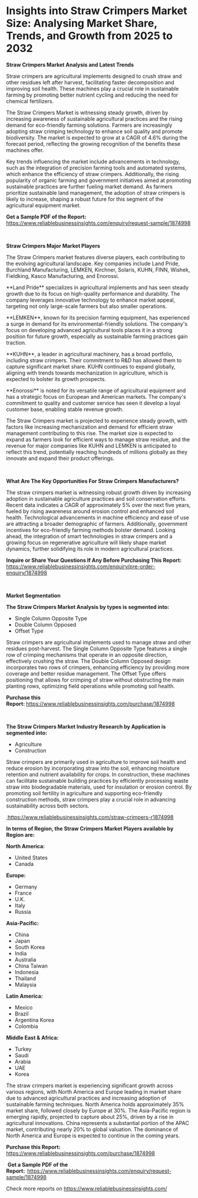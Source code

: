 <p><h1>Insights into Straw Crimpers Market Size: Analysing Market Share, Trends, and Growth from 2025 to 2032</h1></p><p><strong>Straw Crimpers Market Analysis and Latest Trends</strong></p>
<p><p>Straw crimpers are agricultural implements designed to crush straw and other residues left after harvest, facilitating faster decomposition and improving soil health. These machines play a crucial role in sustainable farming by promoting better nutrient cycling and reducing the need for chemical fertilizers.</p><p>The Straw Crimpers Market is witnessing steady growth, driven by increasing awareness of sustainable agricultural practices and the rising demand for eco-friendly farming solutions. Farmers are increasingly adopting straw crimping technology to enhance soil quality and promote biodiversity. The market is expected to grow at a CAGR of 4.6% during the forecast period, reflecting the growing recognition of the benefits these machines offer.</p><p>Key trends influencing the market include advancements in technology, such as the integration of precision farming tools and automated systems, which enhance the efficiency of straw crimpers. Additionally, the rising popularity of organic farming and government initiatives aimed at promoting sustainable practices are further fueling market demand. As farmers prioritize sustainable land management, the adoption of straw crimpers is likely to increase, shaping a robust future for this segment of the agricultural equipment market.</p></p>
<p><strong>Get a Sample PDF of the Report:&nbsp;</strong> <a href="https://www.reliablebusinessinsights.com/enquiry/request-sample/1874998?utm_campaign=2527&utm_medium=2&utm_source=Github&utm_content=ia&utm_term=19022025&utm_id=straw-crimpers">https://www.reliablebusinessinsights.com/enquiry/request-sample/1874998</a></p>
<p>&nbsp;</p>
<p><strong>Straw Crimpers Major Market Players</strong></p>
<p><p>The Straw Crimpers market features diverse players, each contributing to the evolving agricultural landscape. Key companies include Land Pride, Burchland Manufacturing, LEMKEN, Kirchner, Solaris, KUHN, FINN, Wishek, Fieldking, Kasco Manufacturing, and Enorossi.</p><p>**Land Pride** specializes in agricultural implements and has seen steady growth due to its focus on high-quality performance and durability. The company leverages innovative technology to enhance market appeal, targeting not only large-scale farmers but also smaller operations.</p><p>**LEMKEN**, known for its precision farming equipment, has experienced a surge in demand for its environmental-friendly solutions. The company's focus on developing advanced agricultural tools places it in a strong position for future growth, especially as sustainable farming practices gain traction.</p><p>**KUHN**, a leader in agricultural machinery, has a broad portfolio, including straw crimpers. Their commitment to R&D has allowed them to capture significant market share. KUHN continues to expand globally, aligning with trends towards mechanization in agriculture, which is expected to bolster its growth prospects.</p><p>**Enorossi** is noted for its versatile range of agricultural equipment and has a strategic focus on European and American markets. The company's commitment to quality and customer service has seen it develop a loyal customer base, enabling stable revenue growth.</p><p>The Straw Crimpers market is projected to experience steady growth, with factors like increasing mechanization and demand for efficient straw management contributing to this rise. The market size is expected to expand as farmers look for efficient ways to manage straw residue, and the revenue for major companies like KUHN and LEMKEN is anticipated to reflect this trend, potentially reaching hundreds of millions globally as they innovate and expand their product offerings.</p></p>
<p>&nbsp;</p>
<p><strong>What Are The Key Opportunities For Straw Crimpers Manufacturers?</strong></p>
<p><p>The straw crimpers market is witnessing robust growth driven by increasing adoption in sustainable agriculture practices and soil conservation efforts. Recent data indicates a CAGR of approximately 5% over the next five years, fueled by rising awareness around erosion control and enhanced soil health. Technological advancements in machine efficiency and ease of use are attracting a broader demographic of farmers. Additionally, government incentives for eco-friendly farming methods bolster demand. Looking ahead, the integration of smart technologies in straw crimpers and a growing focus on regenerative agriculture will likely shape market dynamics, further solidifying its role in modern agricultural practices.</p></p>
<p><strong>Inquire or Share Your Questions If Any Before Purchasing This Report:</strong> <a href="https://www.reliablebusinessinsights.com/enquiry/pre-order-enquiry/1874998?utm_campaign=2527&utm_medium=2&utm_source=Github&utm_content=ia&utm_term=19022025&utm_id=straw-crimpers">https://www.reliablebusinessinsights.com/enquiry/pre-order-enquiry/1874998</a></p>
<p>&nbsp;</p>
<p><strong>Market Segmentation</strong></p>
<p><strong>The Straw Crimpers Market Analysis by types is segmented into:</strong></p>
<p><ul><li>Single Column Opposite Type</li><li>Double Column Opposed</li><li>Offset Type</li></ul></p>
<p><p>Straw crimpers are agricultural implements used to manage straw and other residues post-harvest. The Single Column Opposite Type features a single row of crimping mechanisms that operate in an opposite direction, effectively crushing the straw. The Double Column Opposed design incorporates two rows of crimpers, enhancing efficiency by providing more coverage and better residue management. The Offset Type offers positioning that allows for crimping of straw without obstructing the main planting rows, optimizing field operations while promoting soil health.</p></p>
<p><strong>Purchase this Report:&nbsp;</strong><a href="https://www.reliablebusinessinsights.com/purchase/1874998?utm_campaign=2527&utm_medium=2&utm_source=Github&utm_content=ia&utm_term=19022025&utm_id=straw-crimpers">https://www.reliablebusinessinsights.com/purchase/1874998</a></p>
<p>&nbsp;</p>
<p><strong>The Straw Crimpers Market Industry Research by Application is segmented into:</strong></p>
<p><ul><li>Agriculture</li><li>Construction</li></ul></p>
<p><p>Straw crimpers are primarily used in agriculture to improve soil health and reduce erosion by incorporating straw into the soil, enhancing moisture retention and nutrient availability for crops. In construction, these machines can facilitate sustainable building practices by efficiently processing waste straw into biodegradable materials, used for insulation or erosion control. By promoting soil fertility in agriculture and supporting eco-friendly construction methods, straw crimpers play a crucial role in advancing sustainability across both sectors.</p></p>
<p><a href="https://www.reliablebusinessinsights.com/straw-crimpers-r1874998?utm_campaign=2527&utm_medium=2&utm_source=Github&utm_content=ia&utm_term=19022025&utm_id=straw-crimpers">&nbsp;https://www.reliablebusinessinsights.com/straw-crimpers-r1874998</a></p>
<p><strong>In terms of Region, the Straw Crimpers Market Players available by Region are:</strong></p>
<p>
    <p> <strong> North America: </strong>
        <ul>
            <li>United States</li>
            <li>Canada</li>
        </ul>
        </p> 
    <p> <strong> Europe: </strong>
        <ul>
            <li>Germany</li>
            <li>France</li>
            <li>U.K.</li>
            <li>Italy</li>
            <li>Russia</li>
        </ul>
        </p> 
    <p> <strong> Asia-Pacific: </strong>
        <ul>
            <li>China</li>
            <li>Japan</li>
            <li>South Korea</li>
            <li>India</li>
            <li>Australia</li>
            <li>China Taiwan</li>
            <li>Indonesia</li>
            <li>Thailand</li>
            <li>Malaysia</li>
        </ul>
        </p> 
    <p> <strong> Latin America: </strong>
        <ul>
            <li>Mexico</li>
            <li>Brazil</li>
            <li>Argentina Korea</li>
            <li>Colombia</li>
        </ul>
        </p> 
    <p> <strong> Middle East & Africa: </strong>
        <ul>
            <li>Turkey</li>
            <li>Saudi</li>
            <li>Arabia</li>
            <li>UAE</li>
            <li>Korea</li>
        </ul>
    </p>
    </p>
<p><p>The straw crimpers market is experiencing significant growth across various regions, with North America and Europe leading in market share due to advanced agricultural practices and increasing adoption of sustainable farming techniques. North America holds approximately 35% market share, followed closely by Europe at 30%. The Asia-Pacific region is emerging rapidly, projected to capture about 25%, driven by a rise in agricultural innovations. China represents a substantial portion of the APAC market, contributing nearly 20% to global valuation. The dominance of North America and Europe is expected to continue in the coming years.</p></p>
<p><strong>Purchase this Report: </strong><a href="https://www.reliablebusinessinsights.com/purchase/1874998?utm_campaign=2527&utm_medium=2&utm_source=Github&utm_content=ia&utm_term=19022025&utm_id=straw-crimpers">https://www.reliablebusinessinsights.com/purchase/1874998</a></p>
<p>&nbsp;<strong>Get a Sample PDF of the Report:&nbsp;&nbsp;</strong><a href="https://www.reliablebusinessinsights.com/enquiry/request-sample/1874998?utm_campaign=2527&utm_medium=2&utm_source=Github&utm_content=ia&utm_term=19022025&utm_id=straw-crimpers">https://www.reliablebusinessinsights.com/enquiry/request-sample/1874998</a></p>
<p><strong></strong></p>
<p>Check more reports on <a href="https://www.reliablebusinessinsights.com/?utm_campaign=2527&utm_medium=2&utm_source=Github&utm_content=ia&utm_term=19022025&utm_id=straw-crimpers">https://www.reliablebusinessinsights.com/</a></p>